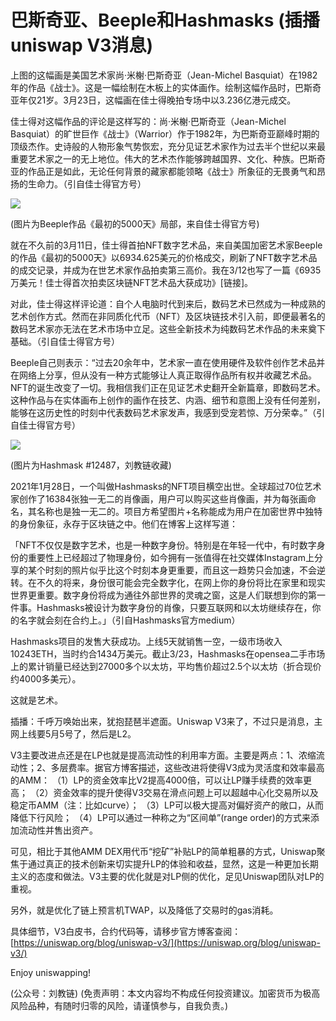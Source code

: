 # 巴斯奇亚、Beeple和Hashmasks \(插播uniswap V3消息\)

上图的这幅画是美国艺术家尚·米榭·巴斯奇亚（Jean-Michel Basquiat）在1982年的作品《战士》。这是一幅绘制在木板上的实体画作。绘制这幅作品时，巴斯奇亚年仅21岁。3月23日，这幅画在佳士得晚拍专场中以3.236亿港元成交。

佳士得对这幅作品的评论是这样写的：尚·米榭·巴斯奇亚（Jean-Michel Basquiat）的旷世巨作《战士》（Warrior）作于1982年，为巴斯奇亚巅峰时期的顶级杰作。史诗般的人物形象气势恢宏，充分见证艺术家作为过去半个世纪以来最重要艺术家之一的无上地位。伟大的艺术杰作能够跨越国界、文化、种族。巴斯奇亚的作品正是如此，无论任何背景的藏家都能领略《战士》所象征的无畏勇气和昂扬的生命力。（引自佳士得官方号）

![](https://github.com/hmisty/hmisty.github.io/tree/a0b5074547926352211bb020cd70bbf4afba0ca1/images/2021/20210324-2.jpg)

\(图片为Beeple作品《最初的5000天》局部，来自佳士得官方号\)

就在不久前的3月11日，佳士得首拍NFT数字艺术品，来自美国加密艺术家Beeple的作品《最初的5000天》以6934.625美元的价格成交，刷新了NFT数字艺术品的成交记录，并成为在世艺术家作品拍卖第三高价。我在3/12也写了一篇《6935万美元！佳士得首次拍卖区块链NFT艺术品大获成功》\[链接\]。

对此，佳士得这样评论道：自个人电脑时代到来后，数码艺术已然成为一种成熟的艺术创作方式。然而在非同质化代币（NFT）及区块链技术引入前，即便最著名的数码艺术家亦无法在艺术市场中立足。这些全新技术为纯数码艺术作品的未来奠下基础。（引自佳士得官方号）

Beeple自己则表示：“过去20余年中，艺术家一直在使用硬件及软件创作艺术品并在网络上分享，但从没有一种方式能够让人真正取得作品所有权并收藏艺术品。NFT的诞生改变了一切。我相信我们正在见证艺术史翻开全新篇章，即数码艺术。这种作品与在实体画布上创作的画作在技艺、内涵、细节和意图上没有任何差别，能够在这历史性的时刻中代表数码艺术家发声，我感到受宠若惊、万分荣幸。”（引自佳士得官方号）

![](https://github.com/hmisty/hmisty.github.io/tree/a0b5074547926352211bb020cd70bbf4afba0ca1/images/2021/20210324-3.jpg)

\(图片为Hashmask \#12487，刘教链收藏\)

2021年1月28日，一个叫做Hashmasks的NFT项目横空出世。全球超过70位艺术家创作了16384张独一无二的肖像画，用户可以购买这些肖像画，并为每张画命名，其名称也是独一无二的。项目方希望图片+名称能成为用户在加密世界中独特的身份象征，永存于区块链之中。他们在博客上这样写道：

「NFT不仅仅是数字艺术，也是一种数字身份。特别是在年轻一代中，有时数字身份的重要性上已经超过了物理身份，如今拥有一张值得在社交媒体Instagram上分享的某个时刻的照片似乎比这个时刻本身更重要，而且这一趋势只会加速，不会逆转。在不久的将来，身份很可能会完全数字化，在网上你的身份将比在家里和现实世界更重要。数字身份将成为通往外部世界的灵魂之窗，这是人们联想到你的第一件事。Hashmasks被设计为数字身份的肖像，只要互联网和以太坊继续存在，你的名字就会刻在合约上。」（引自Hashmasks官方medium）

Hashmasks项目的发售大获成功。上线5天就销售一空，一级市场收入10243ETH，当时约合1434万美元。截止3/23，Hashmasks在opensea二手市场上的累计销量已经达到27000多个以太坊，平均售价超过2.5个以太坊（折合现价约4000多美元）。

这就是艺术。

插播：千呼万唤始出来，犹抱琵琶半遮面。Uniswap V3来了，不过只是消息，主网上线要5月5号了，然后是L2。

V3主要改进点还是在LP也就是提高流动性的利用率方面。主要是两点：1、浓缩流动性；2、多层费率。据官方博客描述，这些改进将使得V3成为灵活度和效率最高的AMM： （1）LP的资金效率比V2提高4000倍，可以让LP赚手续费的效率更高； （2）资金效率的提升使得V3交易在滑点问题上可以超越中心化交易所以及稳定币AMM（注：比如curve）； （3）LP可以极大提高对偏好资产的敞口，从而降低下行风险； （4）LP可以通过一种称之为“区间单”\(range order\)的方式来添加流动性并售出资产。

可见，相比于其他AMM DEX用代币“挖矿”补贴LP的简单粗暴的方式，Uniswap聚焦于通过真正的技术创新来切实提升LP的体验和收益，显然，这是一种更加长期主义的态度和做法。V3主要的优化就是对LP侧的优化，足见Uniswap团队对LP的重视。

另外，就是优化了链上预言机TWAP，以及降低了交易时的gas消耗。

具体细节，V3白皮书，合约代码等，请移步官方博客查阅：[https://uniswap.org/blog/uniswap-v3/](https://uniswap.org/blog/uniswap-v3/)

Enjoy uniswapping!

\(公众号：刘教链\)  \(免责声明：本文内容均不构成任何投资建议。加密货币为极高风险品种，有随时归零的风险，请谨慎参与，自我负责。\)

